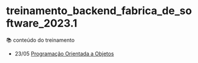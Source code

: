 # treinamento_backend_fabrica_de_software_2023.1

📚 conteúdo do treinamento

- 23/05 [Programação Orientada a Objetos](POO)

<!-- [passo a passo de como se fazer um projeto com Django Rest Framework](https://github.com/pdr-tuche/ROADMAP-django-rest)
-->
